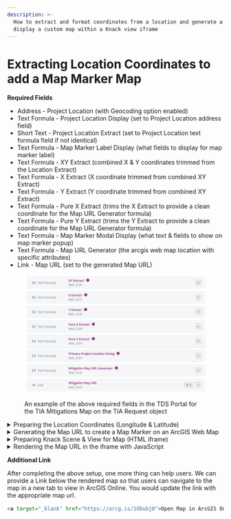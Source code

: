 ```yaml
---
description: >-
  How to extract and format coordinates from a location and generate a URL to
  display a custom map within a Knack view iframe
---
```


# Extracting Location Coordinates to add a Map Marker Map

**Required Fields**

* Address - Project Location (with Geocoding option enabled)
* Text Formula - Project Location Display (set to Project Location address field)
* Short Text - Project Location Extract (set to Project Location text formula field if not identical)
* Text Formula - Map Marker Label Display (what fields to display for map marker label)
* Text Formula - XY Extract (combined X & Y coordinates trimmed from the Location Extract)
* Text Formula - X Extract (X coordinate trimmed from combined XY Extract)
* Text Formula - Y Extract (Y coordinate trimmed from combined XY Extract)
* Text Formula - Pure X Extract (trims the X Extract to provide a clean coordinate for the Map URL Generator formula)
* Text Formula - Pure Y Extract (trims the Y Extract to provide a clean coordinate for the Map URL Generator formula)
* Text Formula - Map Marker Modal Display (what text & fields to show on map marker popup)
* Text Formula - Map URL Generator (the arcgis web map location with specific attributes)
* Link - Map URL (set to the generated Map URL)

<figure><img src="../../.gitbook/assets/image (12) (1).png" alt=""><figcaption><p>An example of the above required fields in the TDS Portal for the TIA Mitigations Map on the TIA Request object</p></figcaption></figure>

<details>

<summary>Preparing the Location Coordinates (Longitude &#x26; Latitude)</summary>

**XY Extract**

We are taking the 23 characters at the end of the Address field that encompass both the X & Y coordinates and setting that data to the field

```
trim(right({Project Location Extract},23))
```



**X Extract**

Here we follow a similar principle as before and take the 12 characters at the end of the XY Extract field to separate out the X coordinate into its own field

```
trim(right({XY Extract},12))
```



**Y Extract**

This time we take the 14 characters at the beginning of the XY Extract field to separate out the Y coordinate into its own field

```
trim(left({XY Extract},14))
```



**Pure X Extract**

For this field we clean up the X coordinate into a usable value for the arcgis web map limiting it down from 12 characters to only 9

```
trim(right({X Extract},9))
```



**Pure Y Extract**

We do the same clean up for the Y coordinate into a usable value for the arcgis web map limiting it down from 14 characters to only 8

```
trim(right({Y Extract},8))
```



</details>

<details>

<summary>Generating the Map URL to create a Map Marker on an ArcGIS Web Map</summary>

The ArcGIS Web AppBuilder allows us to modify the app with the URL paremeters we include in the URL. To include more than one parameter, use an ampersand (&) to separate the parameters.\
[https://doc.arcgis.com/en/web-appbuilder/latest/manage-apps/app-url-parameters.htm](https://doc.arcgis.com/en/web-appbuilder/latest/manage-apps/app-url-parameters.htm)

{% code overflow="wrap" %}
```
https://austin.maps.arcgis.com/apps/webappviewer/index.html?id=d7894fc5bfad4fd1a58d45a7d24ba5b2&mobileBreakPoint=100&level=13&marker={Pure X Extract};{Pure Y Extract};;{Map Marker Modal Display};;{Map Marker Label Display}
```
{% endcode %}

1. Portal URL: _austin.maps.arcgis.com_
2. _id=_ : the unique ID of the app
3. _mobileBreakPoint=_ : we set this to 100 pixels so the default mobile layout does not apply until screen size is smaller than 100 pixels in either height or width. This ensures our map does not have a scrollbar when we set our maps from 300 to 600 pixels in width and display correctly on desktop.
4. _level=_ : we set this to one of the defined level IDs of the map service where 13 represents the default city level we want\
   [https://developers.arcgis.com/documentation/mapping-apis-and-services/reference/zoom-levels-and-scale/](https://developers.arcgis.com/documentation/mapping-apis-and-services/reference/zoom-levels-and-scale/)
5. _marker=\<x>;\<y>;\<wkid>;\<encoded title>;\<encoded icon url>;\<encoded label>_ : we set \<x> to our Pure X Extract field, \<y> to our Pure Y Extract field, leave the \<wkid> identifier blank since we are using the Global Coordinate System (GCS), we set the \<encoded title> to our Map Marker Title Display field, we leave the \<encoded icon url> blank as the default blue circle icon, and lastly set the \<encoded label> to our Map Maker Label Display field

Other Parameters to Note

1. _webmap=_ : the unique ID of the web map (we use id so we dont use this)
2. _center=_ : this would allow us to center on a standard set of coordinates (since we have different coordinates for each map marker we do not use this but is an available option)
3. _find=_ : this would allow us to automatically zoom to the closest match with a callout marker added to the map. We do not use this since we use marker & level parameters but this is another option available that is a bit simpler and more flexible allowing for use of single line addresses, partial addresses, place names, & parcel features in addition to coordinates

</details>

<details>

<summary>Preparing Knack Scene &#x26; View for Map (HTML iframe)</summary>

First we need a page setup with a Rich Text view, this is where our iframe HTML code will live. We do a pretty basic setup for our iframe but this HTML within the view can be customized for each specific map.

{% code overflow="wrap" %}
```html
<iframe src="" id="mitigationMapiFrame" style=" border:0px #ffffff none;" name="mitigationMapiFrame" scrolling="no" marginheight="0px" marginwidth="0px" allowfullscreen="" frameborder="0" width="100%" height="500px">
</iframe>
```
{% endcode %}

1. _src=_ : we leave blank since we are using a defined map id from our JavaScript code and do not need to set the source explicitly
2. _id=_ : we set this id to the name we are giving the map as represented in our JavaScript handler
3. _style=_ : here we set border thickness and color around the map
4. _name=_ : the name we are giving to this map, we set this identical to the id
5. _scrolling=_ : we set this to no to improve map usability for smaller maps
6. _marginheight=_ & _marginwidth=_ : we set these both to 0px since we dont need the extra frame space outside the map
7. _allowfullscreen=_ : we leave this blank since we are setting a defined size for the map
8. _frameborder=_ : similar to margin, we have no need for border in this example but is an available option
9. _width=_ : this we set to 100% to span the entire width of the page to take advantage of the desktop widescreen
10. _height=_ : this we set to specifically to 500px the prevent the map from being to big

Other good ratios for map displays within a page are 100x100px thumbnail maps, 300x400px small scale maps, 500x500px standard maps, or 600x900px large widescreen maps.

</details>

<details>

<summary>Rendering the Map URL in the iframe with JavaScript</summary>

This JS code can be copied and updated for your particular map. You will need a code block for each Knack view we are displaying the map in. In the handler, we need to update the scene and view IDs. We also give the map a name that we indicate in the iframe code.

```javascript
/*Feature Map Page*/
$(document).on("knack-scene-render.scene_294", function (event, page) {
  // update iframe src with Mitigation Map URL in the Detail View
    var iframe_url = $($("span:contains('apps/webappviewer')")[0]).text()
  $("#mitigationMapiFrame").attr("src", iframe_url);
  // hide the Mitigation Map URL field & view
  $("#view_967").hide();
});
```

</details>

**Additional Link**

After completing the above setup, one more thing can help users. We can provide a Link below the rendered map so that users can navigate to the map in a new tab to view in ArcGIS Online. You would update the link with the appropriate map url.

```html
<a target="_blank" href="https://arcg.is/1ODubj0">Open Map in ArcGIS Online</a>
```
